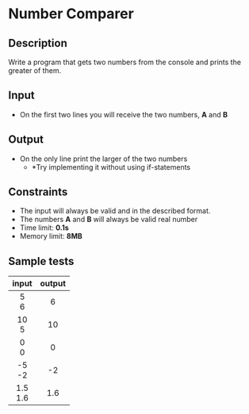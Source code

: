 # Number Comparer

## Description
Write a program that gets two numbers from the console and prints the greater of them.
## Input
- On the first two lines you will receive the two numbers, **A** and **B**

## Output
- On the only line print the larger of the two numbers
  - *Try implementing it without using if-statements
## Constraints
- The input will always be valid and in the described format.
- The numbers **A** and **B** will always be valid real number
- Time limit: **0.1s**
- Memory limit: **8MB**

## Sample tests

|  input     |  output  |
|:----------:|:--------:|
|5<br />6    | 6        |
|10<br />5   | 10       |
|0<br />0    | 0        |
|-5<br />-2  | -2       |
|1.5<br />1.6| 1.6      |